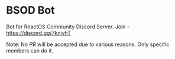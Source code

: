 # BSOD Bot
Bot for ReactOS Community Discord Server. Join - https://discord.gg/7knjvhT

Note: No PR will be accepted due to various reasons. Only specific members can do it.